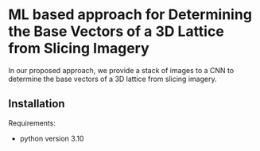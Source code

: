 # ML based approach for Determining the Base Vectors of a 3D Lattice from Slicing Imagery


In our proposed approach, we provide a stack of images to a CNN to determine the base vectors of a 3D lattice from slicing imagery.




## Installation

Requirements:

- python version 3.10